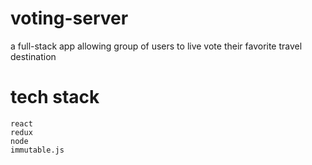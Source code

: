 # voting-server
a full-stack app allowing group of users to live vote their favorite travel destination

# tech stack
    react
    redux
    node
    immutable.js
